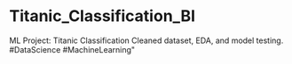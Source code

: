 # Titanic_Classification_BI
ML Project: Titanic Classification Cleaned dataset, EDA, and model testing. #DataScience #MachineLearning"
